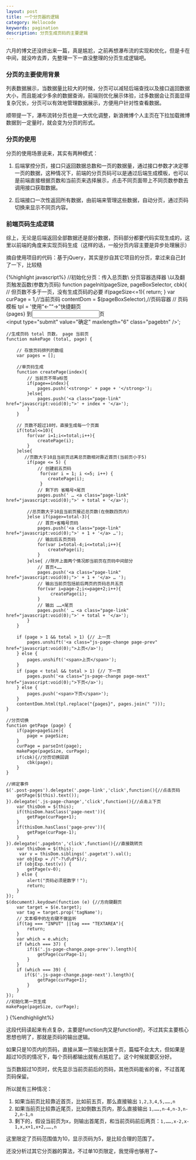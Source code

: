 ```yaml
---
layout: post
title: 一个分页器的逻辑
category: Hellocode
keywords: pagination
description: 分页生成页码的主要逻辑
---
```


六月的博文还没挤出来一篇，真是尴尬，之前再想瀑布流的实现和优化，但是卡在中间，就没咋去弄，先整理一下一直没整理的分页生成逻辑吧。

### 分页的主要使用背景

列表数据展示，当数据量比较大的时候，分页可以减轻后端查找以及接口返回数据大小，而且能减少多余的数据查询，前端则优化展示体验，过多数据会让页面显得复杂冗长，分页可以有效地管理数据展示，方便用户针对性查看数据。

顺带提一下，瀑布流转分页也是一大优化调整，新浪微博个人主页在下拉加载微博数据到一定量时，就会变为分页的形式。

### 分页的使用

分页的使用场景说来，其实有两种模式：

1. 后端掌控分页，接口只返回数据总数和一页的数据量，通过接口参数才决定哪一页的数据，这种情况下，前端的分页页码可以是通过后端生成模板，也可以是前端直接根据页数和当前页来选择展示，点击不同页面带上不同页数参数去调用接口获取数据。

2. 后端接口一次性返回所有数据，由前端来管理这些数据，自动分页，通过页码切换来显示不同页内容。

### 前端页码生成逻辑

综上，无论是后端返回全部数据还是部分数据，页码部分都要代码实现生成的，这里以前端的角度来实现页码生成（这样的话，一般分页内容主要是异步处理展示）

摘自使用项目的代码：基于jQuery，其实是抄自其它项目的分页，拿过来自己封了一下，比较糙

{%highlight javascript%}
//初始化分页：传入总页数\ 分页容器选择器 \以及翻页触发函数(参数为页码)
function pageInit(pageSize, pageBoxSelector, cbk){
    // 但页数不多于一页，没有生成页码的必要
    if(pageSize<=1){
        return;
    }
    var curPage = 1,//当前页码
        contentDom = $(pageBoxSelector),//页码容器
        // 页码模板
        tpl = '<span class="hint">使用“←”“→”快捷翻页</span>\
        \{pages}&nbsp;到<input type="text" class="pagetxt"  bindcursor="true" />页&nbsp;\
        \<input type="submit" value="确定" maxlength="6" class="pagebtn" />';
    
    //生成页码 total 页数， page 当前页
    function makePage (total, page) {
    
        // 存放页码排列的数组
        var pages = [];

        //单页码生成
        function createPage(index){
            // 当前页不带a标签
            if(page==index){
                pages.push('<strong>' + page + '</strong>');
            }else{
                pages.push('<a class="page-link" href="javascript:void(0);">' + index + '</a>');
            }
        }
        
        // 页数不超过10时，直接生成每一个页面
        if(total<=10){
            for(var i=1;i<=total;i++){
                createPage(i);
            }
        }else{
           //页数大于10且当前页远离总页数相对靠近首页(当前页小于5)
            if(page <= 5) {
                // 创建前五页码
                 for(var i = 1; i <=5; i++) {
                    createPage(i);
                 }
                // 剩下的 省略号+尾页
                pages.push(' … <a class="page-link" href="javascript:void(0);">' + total + '</a>');
                
            //总页数大于10且当前页接近总页数(在倒数四页内)
            }else if(page>=total-3){
                // 首页+省略号页码
                pages.push('<a class="page-link" href="javascript:void(0);">' + 1 + '</a> …');
                // 输出后五页页码
                for(var i=total-4;i<=total;i++){
                    createPage(i);
                }
            }else{ //除开上面两个情况即当前页在页码中间部分
                // 首页+……
                pages.push('<a class="page-link" href="javascript:void(0);">' + 1 + '</a> … ');
                // 输出当前页包括前后两页的页码总共五页
                for(var i=page-2;i<=page+2;i++){
                     createPage(i);
                }
                // 输出 ……+尾页
                pages.push(' … <a class="page-link" href="javascript:void(0);">' + total + '</a>');
            }
        }

        if (page > 1 && total > 1) {// 上一页
            pages.unshift('<a class="js-page-change page-prev" href="javascript:void(0);">上页</a>');
        } else {
            pages.unshift('<span>上页</span>');
        }
        if (page < total && total > 1) {// 下一页
            pages.push('<a class="js-page-change page-next" href="javascript:void(0);">下页</a>');
        } else {
            pages.push('<span>下页</span>');
        }
        contentDom.html(tpl.replace("{pages}", pages.join(" ")));
    }
    
    //分页切换
    function getPage (page) {
        if(page>pageSize){
            page = pageSize;
        }
        curPage = parseInt(page);
        makePage(pageSize, curPage); 
        if(cbk){//分页切换回调
            cbk(page);
        }          
    }

    //绑定事件
    $('.post-pages').delegate('.page-link','click',function(){//点击页码
        getPage($(this).text());
    }).delegate('.js-page-change','click',function(){//点击上下页
        var thisDom = $(this);
        if(thisDom.hasClass('page-next')){
            getPage(curPage+1);
        }
        if(thisDom.hasClass('page-prev')){
            getPage(curPage-1);
        }
    }).delegate('.pagebtn','click',function(){//直接跳转页
        var thisDom = $(this);
         var v = thisDom.siblings('.pagetxt').val();
        var objExp = /(^-?\d\d*$)/;
        if (objExp.test(v)) {
            getPage(v-0);
        } else {
            alert("页码必须是数字！");
            return;
        }
    });
    $(document).keydown(function (e) {//方向键翻页
        var target = $(e.target);
        var tag = target.prop('tagName');
        // 文本框中的左右键不做监听
        if(tag === "INPUT" ||tag === "TEXTAREA"){
            return;
        }
        var which = e.which;
        if (which === 37) {
            if($('.js-page-change.page-prev').length){
                getPage(curPage-1);
            }
        }
        if (which === 39) {
           if($('.js-page-change.page-next').length){
                getPage(curPage+1);
            }
        }
    });
    //初始化第一页生成
    makePage(pageSize, curPage);
}
{%endhighlight%}

这段代码读起来有点复杂，主要是function内又是function的，不过其实主要核心思想也明了，那就是页码的输出逻辑。

如果只是10页内的页码，直接从第一页输出到第十页，篇幅不会太大，但如果是超过10页的情况下，每个页码都输出就有点尴尬了。这个时候就要区分好。

当页数超过10页时，优先显示当前页前后的页码，其他页码能省的省，不过首尾页码保留。

所以就有三种情况：

1. 如果当前页比较靠近首页，比如前五页，那么直接输出 `1,2,3,4,5,……,n`
2. 如果当前页比较靠近尾页，比如倒数五页内，那么直接输出 `1,……,n-4,n-3,n-2,n-1,n`
3. 剩下的，假设当前页为x，则输出首尾页，和当前页码前后两页：`1,……,x-2,x-1,x,x+1,x+2,……,n`

这里限定了页码范围值为10，显示页码为5，是比较合理的范围了。

还没分析过其它分页器的算法，不过单10页限定，我觉得也够用了~
